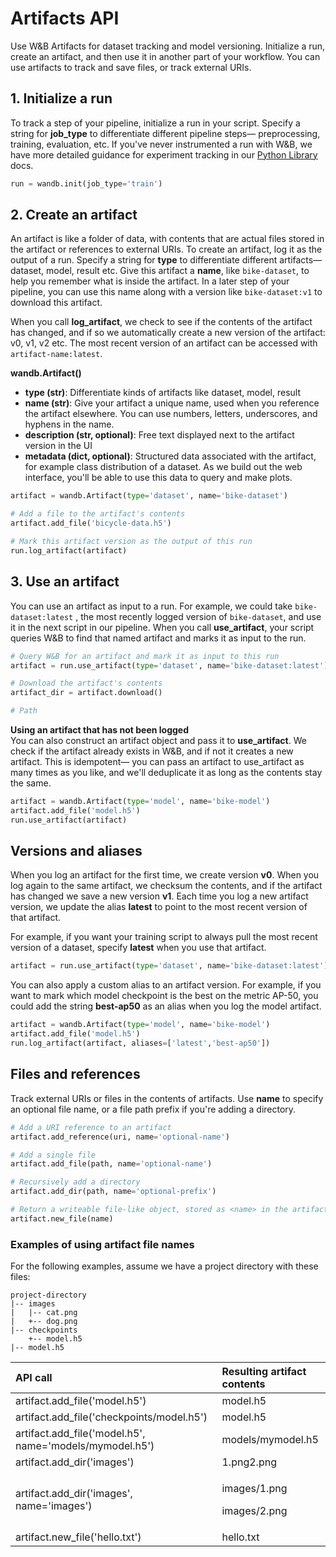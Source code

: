 # Artifacts API

Use W&B Artifacts for dataset tracking and model versioning. Initialize a run, create an artifact, and then use it in another part of your workflow. You can use artifacts to track and save files, or track external URIs.

## 1. Initialize a run

To track a step of your pipeline, initialize a run in your script. Specify a string for **job\_type** to differentiate different pipeline steps— preprocessing, training, evaluation, etc. If you've never instrumented a run with W&B, we have more detailed guidance for experiment tracking in our [Python Library](../library/) docs.

```python
run = wandb.init(job_type='train')
```

## 2. Create an artifact

An artifact is like a folder of data, with contents that are actual files stored in the artifact or references to external URIs. To create an artifact, log it as the output of a run. Specify a string for **type** to differentiate different artifacts— dataset, model, result etc. Give this artifact a **name**, like `bike-dataset`, to help you remember what is inside the artifact. In a later step of your pipeline, you can use this name along with a version like `bike-dataset:v1`  to download this artifact.

When you call **log\_artifact**, we check to see if the contents of the artifact has changed, and if so we automatically create a new version of the artifact: v0, v1, v2 etc. The most recent version of an artifact can be accessed with `artifact-name:latest`. 

**wandb.Artifact\(\)**

* **type \(str\)**: Differentiate kinds of artifacts like dataset, model, result
* **name \(str\)**: Give your artifact a unique name, used when you reference the artifact elsewhere. You can use numbers, letters, underscores, and hyphens in the name.
* **description \(str, optional\)**: Free text displayed next to the artifact version in the UI
* **metadata \(dict, optional\)**: Structured data associated with the artifact, for example class distribution of a dataset. As we build out the web interface, you'll be able to use this data to query and make plots.

```python
artifact = wandb.Artifact(type='dataset', name='bike-dataset')

# Add a file to the artifact's contents
artifact.add_file('bicycle-data.h5')

# Mark this artifact version as the output of this run
run.log_artifact(artifact)
```

## 3. Use an artifact

You can use an artifact as input to a run. For example, we could take `bike-dataset:latest` , the most recently logged version of `bike-dataset`, and use it in the next script in our pipeline. When you call **use\_artifact**, your script queries W&B to find that named artifact and marks it as input to the run.

```python
# Query W&B for an artifact and mark it as input to this run
artifact = run.use_artifact(type='dataset', name='bike-dataset:latest')

# Download the artifact's contents
artifact_dir = artifact.download()

# Path
```

**Using an artifact that has not been logged**  
You can also construct an artifact object and pass it to **use\_artifact**. We check if the artifact already exists in W&B, and if not it creates a new artifact. This is idempotent— you can pass an artifact to use\_artifact as many times as you like, and we'll deduplicate it as long as the contents stay the same.

```python
artifact = wandb.Artifact(type='model', name='bike-model')
artifact.add_file('model.h5')
run.use_artifact(artifact)
```

## Versions and aliases

When you log an artifact for the first time, we create version **v0**. When you log again to the same artifact, we checksum the contents, and if the artifact has changed we save a new version **v1**. Each time you log a new artifact version, we update the alias **latest** to point to the most recent version of that artifact. 

For example, if you want your training script to always pull the most recent version of a dataset, specify **latest** when you use that artifact.

```python
artifact = run.use_artifact(type='dataset', name='bike-dataset:latest')
```

You can also apply a custom alias to an artifact version. For example, if you want to mark which model checkpoint is the best on the metric AP-50, you could add the string **best-ap50** as an alias when you log the model artifact.

```python
artifact = wandb.Artifact(type='model', name='bike-model')
artifact.add_file('model.h5')
run.log_artifact(artifact, aliases=['latest','best-ap50'])
```

## Files and references

Track external URIs or files in the contents of artifacts. Use **name** to specify an optional file name, or a file path prefix if you're adding a directory. 

```python
# Add a URI reference to an artifact
artifact.add_reference(uri, name='optional-name')

# Add a single file
artifact.add_file(path, name='optional-name')

# Recursively add a directory
artifact.add_dir(path, name='optional-prefix')

# Return a writeable file-like object, stored as <name> in the artifact
artifact.new_file(name)
```

### Examples of using artifact file names

For the following examples, assume we have a project directory with these files:

```text
project-directory
|-- images
|   |-- cat.png
|   +-- dog.png
|-- checkpoints
    +-- model.h5
|-- model.h5
```

<table>
  <thead>
    <tr>
      <th style="text-align:left">API call</th>
      <th style="text-align:left">Resulting artifact contents</th>
    </tr>
  </thead>
  <tbody>
    <tr>
      <td style="text-align:left">artifact.add_file(&apos;model.h5&apos;)</td>
      <td style="text-align:left">model.h5</td>
    </tr>
    <tr>
      <td style="text-align:left">artifact.add_file(&apos;checkpoints/model.h5&apos;)</td>
      <td style="text-align:left">model.h5</td>
    </tr>
    <tr>
      <td style="text-align:left">artifact.add_file(&apos;model.h5&apos;, name=&apos;models/mymodel.h5&apos;)</td>
      <td
      style="text-align:left">models/mymodel.h5</td>
    </tr>
    <tr>
      <td style="text-align:left">artifact.add_dir(&apos;images&apos;)</td>
      <td style="text-align:left">1.png2.png</td>
    </tr>
    <tr>
      <td style="text-align:left">artifact.add_dir(&apos;images&apos;, name=&apos;images&apos;)</td>
      <td
      style="text-align:left">
        <p>images/1.png</p>
        <p>images/2.png</p>
        </td>
    </tr>
    <tr>
      <td style="text-align:left">artifact.new_file(&apos;hello.txt&apos;)</td>
      <td style="text-align:left">hello.txt</td>
    </tr>
  </tbody>
</table>



